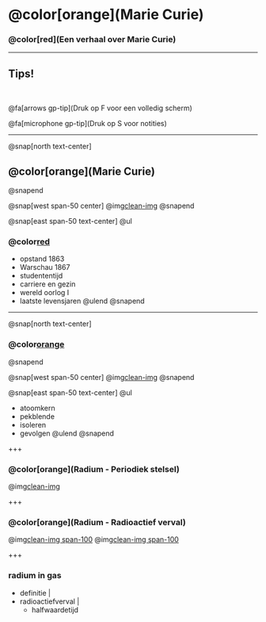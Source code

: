 # @color[orange](Marie Curie)

### @color[red](Een verhaal over Marie Curie)

---

## Tips!

<br>

@fa[arrows gp-tip](Druk op F voor een volledig scherm)

@fa[microphone gp-tip](Druk op S voor notities)

---
@snap[north text-center]
## @color[orange](Marie Curie)
@snapend

@snap[west span-50 center]
@img[clean-img](afbeeldingen/mc_001.jpeg)
@snapend

@snap[east span-50 text-center]
@ul
### @color[red](Biografie)
- opstand 1863
- Warschau 1867
- studententijd
- carriere en gezin
- wereld oorlog I
- laatste levensjaren
@ulend
@snapend

---

@snap[north text-center]
### @color[orange](Radium)
@snapend

@snap[west span-50 center]
@img[clean-img](afbeeldingen/radium_atoom_02.jpg)
@snapend

@snap[east span-50 text-center]
@ul
- atoomkern
- pekblende
- isoleren
- gevolgen
@ulend
@snapend

+++

### @color[orange](Radium - Periodiek stelsel)
@img[clean-img](afbeeldingen/radium_periodiek_stelsel_02.jpeg)

+++

### @color[orange](Radium - Radioactief verval)
@img[clean-img span-100](afbeeldingen/berekening_halfwaardetijd.png)
@img[clean-img span-100](afbeeldingen/radioactief_verval2.png)

+++

### radium in gas

- definitie |
- radioactiefverval |
  - halfwaardetijd



